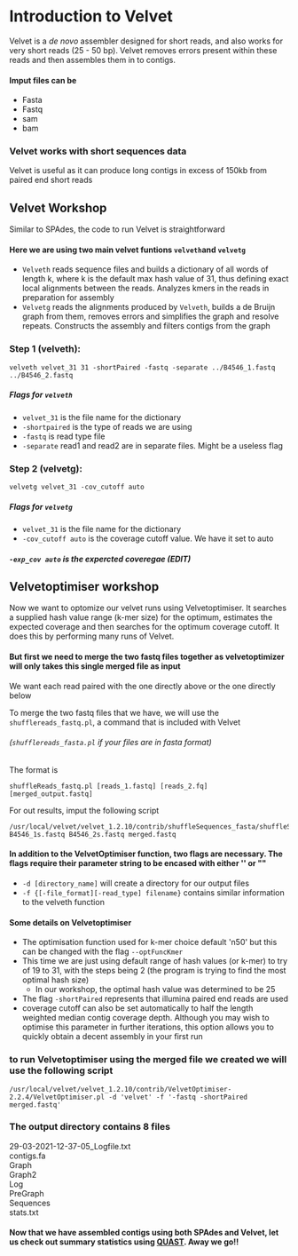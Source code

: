 # Introduction to Velvet

Velvet is a _de novo_ assembler designed for short reads, and also works for very short reads (25 - 50 bp). Velvet removes errors present within these reads and then assembles them in to contigs. 

#### Imput files can be
- Fasta
- Fastq
- sam 
- bam 
 
### Velvet works with short sequences data
 
Velvet is useful as it can produce long contigs in excess of 150kb from paired end short reads
 
## Velvet Workshop

Similar to SPAdes, the code to run Velvet is straightforward

#### Here we are using two main velvet funtions ```velveth```and ```velvetg```

- ```Velveth``` reads sequence files and builds a dictionary of all words of length k, where k is the default max hash value of 31, thus defining exact local alignments between the reads. Analyzes kmers in the reads in preparation for assembly
- ```Velvetg``` reads the alignments produced by ```Velveth```, builds a de Bruijn graph from them, removes errors and simplifies the graph and resolve repeats. Constructs the assembly and filters contigs from the graph

### Step 1 (velveth):
```
velveth velvet_31 31 -shortPaired -fastq -separate ../B4546_1.fastq ../B4546_2.fastq
```
##### Flags for ```velveth```
- ```velvet_31``` is the file name for the dictionary
- ```-shortpaired``` is the type of reads we are using
- ```-fastq``` is read type file
- ```-separate```  read1 and read2 are in separate files. Might be a useless flag

### Step 2 (velvetg):
```
velvetg velvet_31 -cov_cutoff auto
```
##### Flags for ```velvetg```
- ```velvet_31``` is the file name for the dictionary
- ```-cov_cutoff auto``` is the coverage cutoff value. We have it set to auto
##### ```-exp_cov auto``` is the expercted coveregae (**EDIT**)

## Velvetoptimiser workshop
Now we want to optomize our velvet runs using Velvetoptimiser. It searches a supplied hash value range (k-mer size) for the optimum, estimates the expected coverage and then searches for the optimum coverage cutoff. It does this by performing many runs of Velvet. 

#### But first we need to merge the two fastq files together as velvetoptimizer will only takes this single merged file as input
We want each read paired with the one directly above or the one directly below

To merge the two fastq files that we have, we will use the ```shufflereads_fastq.pl```, a command that is included with Velvet
######  (```shufflereads_fasta.pl``` if your files are in fasta format)

The format is
```
shuffleReads_fastq.pl [reads_1.fastq] [reads_2.fq] [merged_output.fastq]
```
For out results, imput the following script
```
/usr/local/velvet/velvet_1.2.10/contrib/shuffleSequences_fasta/shuffleSequences_fastq.pl B4546_1s.fastq B4546_2s.fastq merged.fastq
```

#### In addition to the VelvetOptimiser function, two flags are necessary. The flags require their parameter string to be encased with either '' or ""
- ```-d [directory_name]``` will create a directory for our output files
- ```-f {[-file_format][-read_type] filename}``` contains similar information to the velveth function

#### Some details on Velvetoptimiser
- The optimisation function used for k-mer choice default 'n50' but this can be changed with the flag ```--optFuncKmer```
- This time we are just using default range of hash values (or k-mer) to try of 19 to 31, with the steps being 2 (the program is trying to find the most optimal hash size)
 	-  In our workshop, the optimal hash value was determined to be 25
- The flag ```-shortPaired``` represents that illumina paired end reads are used
- coverage cutoff can also be set automatically to half the length weighted median contig coverage depth. Although you may wish to optimise this parameter in further iterations, this option allows you to quickly obtain a decent assembly in your first run

### to run Velvetoptimiser using the merged file we created we will use the following script
```
/usr/local/velvet/velvet_1.2.10/contrib/VelvetOptimiser-2.2.4/VelvetOptimiser.pl -d 'velvet' -f '-fastq -shortPaired merged.fastq'
```

### The output directory contains 8 files

29-03-2021-12-37-05_Logfile.txt  
contigs.fa  
Graph  
Graph2  
Log  
PreGraph  
Sequences  
stats.txt

#### Now that we have assembled contigs using both SPAdes and Velvet, let us check out summary statistics using [QUAST](https://github.com/GregK10/722Workshop_Velvet.SPAdes_YY.MY.GK/blob/main/4_QUAST.md). Away we go!!
